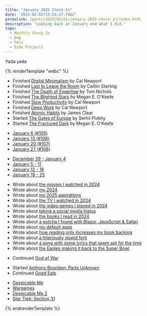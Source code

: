 ```yaml
---
title: "January 2025 Check-In"
date: '2025-02-01T15:53:27.746Z'
permalink: /posts/2025/02/01/january-2025-check-in/index.html
description: "Looking back at January and what I did."
tags:
  - Monthly Check-In
  - Dog
  - Pets
  - Side Projects
---
```

Yada yada
<!-- excerpt -->

{% renderTemplate "webc" %}
<monthly-roundup runs="4" milesran="14.15" walks="23" mileswalked="49.43" lifts="7" volumelifted="140,600" gaming="true" tv="true" movies="true">
  <ul slot="books-read">
    <li>Finished <a href="https://bookshop.org/p/books/digital-minimalism-choosing-a-focused-life-in-a-noisy-world-cal-newport/12081448?ean=9780525536512">Digital Minimalism</a> by Cal Newport</li>
    <li>Finished <a href="https://bookshop.org/p/books/last-to-leave-the-room-caitlin-starling/19486410">Last to Leave the Room</a> by Caitlin Starling</li>
    <li>Finished <a href="https://bookshop.org/p/books/the-death-of-expertise-second-edition-the-assault-on-establishment-knowledge-and-why-it-matters-tom-nichols/20688747?ean=9780197763834">The Death of Expertise</a> by Tom Nichols</li>
    <li>Finished <a href="https://bookshop.org/p/books/the-blighted-stars-megan-e-o-keefe/17405812?ean=9780316290791">The Blighted Stars</a> by Megan E. O'Keefe</li>
    <li>Finished <a href="https://bookshop.org/p/books/slow-productivity-the-lost-art-of-accomplishment-without-burnout-cal-newport/20143790?ean=9780593544853">Slow Productivity</a> by Cal Newport</li>
    <li>Finished <a href="https://bookshop.org/p/books/deep-work-rules-for-focused-success-in-a-distracted-world-cal-newport/8339760?ean=9781455586691">Deep Work</a> by Cal Newport</li>
    <li>Finished <a href="https://bookshop.org/p/books/atomic-habits-an-easy-proven-way-to-build-good-habits-break-bad-ones-james-clear/12117739?ean=9780735211292">Atomic Habits</a> by James Clear</li>
    <li>Started <a href="https://bookshop.org/p/books/the-gates-of-europe-a-history-of-ukraine-serhii-plokhy/15228399?ean=9781541675643">The Gates of Europe</a> by Serhii Plokhy</li>
    <li>Started <a href="https://bookshop.org/p/books/the-fractured-dark-megan-e-o-keefe/19623182?ean=9780316291132">The Fractured Dark</a> by Megan E. O'Keefe</li>
  </ul>

  <ul slot="reading-logs">
    <li><a href="https://kpwags.com/reading-log/105/">January 6 (#105)</a></li>
    <li><a href="https://kpwags.com/reading-log/106/">January 13 (#106)</a></li>
    <li><a href="https://kpwags.com/reading-log/107/">January 20 (#107)</a></li>
    <li><a href="https://kpwags.com/reading-log/108/">January 27 (#108)</a></li>
  </ul>

  <ul slot="week-notes">
    <li><a href="https://kpwags.com/posts/2025/01/05/week-notes/">December 29 - January 4</a></li>
    <li><a href="https://kpwags.com/posts/2025/01/12/week-notes/">January 5 - 11</a></li>
    <li><a href="https://kpwags.com/posts/2025/01/19/week-notes/">January 12 - 18</a></li>
    <li><a href="https://kpwags.com/posts/2025/01/26/week-notes/">January 19 - 25</a></li>
  </ul>

  <ul slot="blogging">
    <li>Wrote about <a href="https://kpwags.com/posts/2025/01/03/movies-i-watched-in-2024/">the movies I watched in 2024</a></li>
    <li>Wrote about <a href="https://kpwags.com/posts/2025/01/03/2024-retrospective/">my 2024</a></li>
    <li>Wrote about <a href="https://kpwags.com/posts/2025/01/04/my-2025-aspirations/">my 2025 aspirations</a></li>
    <li>Wrote about <a href="https://kpwags.com/posts/2025/01/04/tv-i-watched-in-2024/">the TV I watched in 2024</a></li>
    <li>Wrote about <a href="https://kpwags.com/posts/2025/01/05/video-games-i-played-in-2024/">the video games I played in 2024</a></li>
    <li>Wrote about <a href="https://kpwags.com/posts/2025/01/06/taking-a-social-media-hiatus/">taking a social media hiatus</a></li>
    <li>Wrote about <a href="https://kpwags.com/posts/2025/01/06/books-i-read-in-2024/">the books I read in 2024</a></li>
    <li>Wrote about <a href="https://kpwags.com/posts/2025/01/07/blazor-and-the-javascript-click-function/">a gotcha I found with Blazor, JavaScript & Safari</a></li>
    <li>Wrote about <a href="https://kpwags.com/posts/2025/01/08/default-apps-for-2025/">my default apps</a></li>
    <li>Wrote about <a href="https://kpwags.com/posts/2025/01/14/the-rabbit-holes-of-reading/">how reading only increases my book backlog</a></li>
    <li>Wrote about <a href="https://kpwags.com/posts/2025/01/25/times-new-dumbass/">a hilariously stupid font</a></li>
    <li>Wrote about <a href="https://kpwags.com/posts/2025/01/27/the-older-i-get-the-less-i-know/">a song with some lyrics that seem apt for the time</a></li>
    <li>Wrote about <a href="https://kpwags.com/posts/2025/01/28/go-birds/">the Eagles making it back to the Super Bowl</a></li>
  </ul>

  <ul slot="gaming">
    <li>Continued <a href="https://www.playstation.com/en-us/god-of-war/">God of War</a></li>
  </ul>

  <ul slot="tv">
    <li>Started <a href="https://www.imdb.com/title/tt2845786/">Anthony Bourdain: Parts Unknown</a></li>
    <li>Continued <a href="https://www.imdb.com/title/tt0344651/">Good Eats</a></li>
  </ul>

  <ul slot="movies">
    <li><a href="https://www.imdb.com/title/tt1323594/">Despicable Me</a></li>
    <li><a href="https://www.imdb.com/title/tt0086567/">Wargames</a></li>
    <li><a href="https://www.imdb.com/title/tt1690953/">Despicable Me 2</a></li>
    <li><a href="https://www.imdb.com/title/tt9603060/">Star Trek: Section 31</a></li>
  </ul>
</monthly-roundup>
{% endrenderTemplate %}